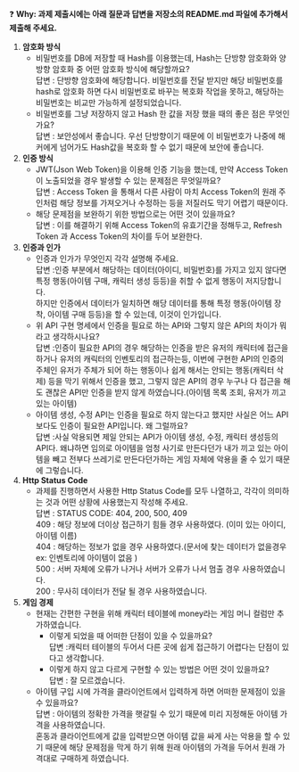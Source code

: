 ❓ **Why: 과제 제출시에는 아래 질문과 답변을 저장소의 README.md 파일에 추가해서 제출해 주세요.**

1. **암호화 방식**<br/>
    - 비밀번호를 DB에 저장할 때 Hash를 이용했는데, Hash는 단방향 암호화와 양방향 암호화 중 어떤 암호화 방식에 해당할까요?<br/>
      답변 : 단방향 암호화에 해당합니다. 비밀번호를 전달 받지만 해당 비밀번호를 hash로 암호화 하면 다시 비밀번호로 바꾸는 복호화 작업을 못하고, 해당하는 비밀번호는 비교만 가능하게 설정되었습니다.<br/>
    - 비밀번호를 그냥 저장하지 않고 Hash 한 값을 저장 했을 때의 좋은 점은 무엇인가요?<br/>
      답변 : 보안성에서 좋습니다. 우선 단방향이기 때문에 이 비밀번호가 나중에 해커에게 넘어가도 Hash값을 복호화 할 수 없기 때문에 보안에 좋습니다.<br/>
2. **인증 방식**<br/>
    - JWT(Json Web Token)을 이용해 인증 기능을 했는데, 만약 Access Token이 노출되었을 경우 발생할 수 있는 문제점은 무엇일까요?<br/>
      답변 : Access Token 을 통해서 다른 사람이 마치 Access Token의 원래 주인처럼 해당 정보를 가져오거나 수정하는 등을 저질러도 막기 어렵기 때문이다.<br/>
    - 해당 문제점을 보완하기 위한 방법으로는 어떤 것이 있을까요?<br/>
      답변 : 이를 해결하기 위해 Access Token의 유효기간을 정해두고, Refresh Token 과 Access Token의 차이를 두어 보완한다.<br/>
3. **인증과 인가**<br/>
    - 인증과 인가가 무엇인지 각각 설명해 주세요.<br/>
      답변 :인증 부분에서 해당하는 데이터(아이디, 비밀번호)를 가지고 있지 않다면 특정 행동(아이템 구매, 캐릭터 생성 등등)을 취할 수 없게 행동이 저지당합니다.<br/>
      하지만 인증에서 데이터가 일치하면 해당 데이터를 통해 특정 행동(아이템 장착, 아이템 구매 등등)을 할 수 있는데, 이것이 인가입니다.<br/>
    - 위 API 구현 명세에서 인증을 필요로 하는 API와 그렇지 않은 API의 차이가 뭐라고 생각하시나요?<br/>
      답변 :인증이 필요한 API의 경우 해당하는 인증을 받은 유저의 캐릭터에 접근을 하거나 유저의 캐릭터의 인벤토리의 접근하는등, 이번에 구현한 API의 인증의 주체인 유저가 주체가 되어 하는 행동이나 쉽게 해서는 안되는 행동(캐릭터 삭제) 등을 막기 위해서 인증을 했고, 그렇지 않은 API의 경우 누구나 다 접근을 해도 괜찮은 API만 인증을 받지 않게 하였습니다.(아이템 목록 조회, 유저가 끼고 있는 아이템)<br/>
    - 아이템 생성, 수정 API는 인증을 필요로 하지 않는다고 했지만 사실은 어느 API보다도 인증이 필요한 API입니다. 왜 그럴까요?<br/>
      답변 :사실 악용되면 제일 안되는 API가 아이템 생성, 수정, 캐릭터 생성등의 API다. 왜냐하면 임의로 아이템을 엄청 사기로 만든다던가 내가 끼고 있는 아이템을 빼고 전부다 쓰레기로 만든다던가하는 게임 자체에 악용을 줄 수 있기 때문에 그렇습니다.<br/>
4. **Http Status Code**<br/>
    - 과제를 진행하면서 사용한 Http Status Code를 모두 나열하고, 각각이 의미하는 것과 어떤 상황에 사용했는지 작성해 주세요.<br/>
      답변 : STATUS CODE: 404, 200, 500, 409<br/>
        409 : 해당 정보에 더이상 접근하기 힘들 경우 사용하였다. (이미 있는 아이디, 아이템 이름)<br/>
        404 : 해당하는 정보가 없을 경우 사용하였다.(문서에 찾는 데이터가 없을경우 ex: 인벤토리에 아이템이 없음 )<br/>
        500 : 서버 자체에 오류가 나거나 서버가 오류가 나서 멈출 경우 사용하였습니다.<br/>
        200 : 무사히 데이터가 전달 될 경우 사용하였습니다.<br/>
5. **게임 경제**<br/>
    - 현재는 간편한 구현을 위해 캐릭터 테이블에 money라는 게임 머니 컬럼만 추가하였습니다.<br/>
        - 이렇게 되었을 때 어떠한 단점이 있을 수 있을까요?<br/>
          답변 :캐릭터 테이블의 두어서 다른 곳에 쉽게 접근하기 어렵다는 단점이 있다고 생각합니다. <br/>
        - 이렇게 하지 않고 다르게 구현할 수 있는 방법은 어떤 것이 있을까요?<br/>
          답변 : 잘 모르겠습니다.<br/>
    - 아이템 구입 시에 가격을 클라이언트에서 입력하게 하면 어떠한 문제점이 있을 수 있을까요?<br/>
      답변 : 아이템의 정확한 가격을 햇갈릴 수 있기 때문에 미리 지정해둔 아이템 가격을 사용하였습니다.<br/>
혼동과 클라이언트에게 값을 입력받으면 아이템 값을 싸게 사는 악용을 할 수 있기 때문에 해당 문제점을 막게 하기 위해 원래 아이템의 가격을 두어서 원래 가격대로 구매하게 하였습니다.<br/>
